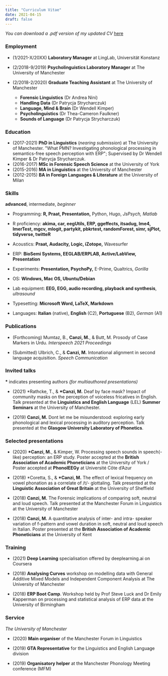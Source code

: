 ```yaml
---
title: "Curriculum Vitae"
date: 2021-04-15
draft: false
---
```


_You can download a .pdf version of my updated CV_ [here](https://www.icloud.com/iclouddrive/0IDZtLDAGm9bKNsRSwZpz2jXg#CV_New)

### Employment

* (1/2021-X/20XX) **Laboratory Manager** at LingLab, Universität Konstanz  
  
* (2/2018-9/2019) **Psycholinguistics Laboratory Manager** at The University of Manchester
  
* (2/2018-2/2020) **Graduate Teaching Assistant** at The University of Manchester
  - **Forensic Linguistics** (Dr Andrea Nini)
  - **Handling Data** (Dr Patrycja Strycharczuk)
  - **Language, Mind & Brain** (Dr Wendell Kimper)
  - **Psycholinguistics** (Dr Thea-Cameron Faulkner)
  - **Sounds of Language** (Dr Patrycja Strycharczuk)

### Education

* (2017-2021) **PhD in Linguistics** (_nearing submission_) at The University of Manchester. "What PMN? Investigating phonological processing in semantics-free speech perception with ERP"; Supervised by Dr Wendell Kimper & Dr Patrycja Strycharczuk.  
* (2016-2017) __MSc in Forensic Speech Science__ at the University of York  
* (2015-2016) __MA in Linguistics__ at the University of Manchester  
* (2012-2015) __BA in Foreign Languages & Literature__ at the University of Milan  

### Skills

__advanced__, intermediate, _beginner_

* Programming: __R, Praat, Presentation,__ Python, Hugo, _JsPsych, Matlab_  

* R proficiency: __akima, car, eegUtils, ERP, ggeffects, itsadug, lme4, lmerTest, mgcv, mlogit, partykit, pbkrtest, randomForest, simr, sjPlot, tidyverse, twitteR__  

* Acoustics: __Praat, Audacity, Logic, iZotope,__ Wavesurfer  

* ERP: __BioSemi Systems, EEGLAB/ERPLAB, Active/LabView, Presentation__  

* Experiments: __Presentation, PsychoPy,__ E-Prime, Qualtrics, _Gorilla_  

* OS: __Windows, Mac OS, Ubuntu/Debian__  

* Lab equipment: __EEG, EGG, audio recording, playback and synthesis__, _ultrasound_  

* Typesetting: __Microsoft Word, LaTeX, Markdown__  

* Languages: __Italian__ (native), __English__ (C2), __Portuguese__ (B2), _German_ (A1)  

### Publications 

* (Forthcoming) Mumtaz, B., __Canzi, M.__, & Butt, M. Prosody of Case Markers in Urdu. _Interspeech 2021 Proceedings_

* (Submitted) Ulbrich, C., & __Canzi, M.__ Intonational alignment in second language acquisition. _Speech Communication_

### Invited talks 

__*__ indicates presenting authors _(for multiauthored presentations)_

* (2021) \*Rathcke, T., & __*Canzi, M.__ Deaf by face mask? Impact of community masks on the perception of voiceless fricatives in English. Talk presented at the __Linguistics and English Language__ (LEL) __Summer Seminars__ at the University of Manchester. 

* (2019) __Canzi, M.__ Dont let me be misunderstood: exploring early phonological and lexical processing in auditory perception. Talk presented at the __Glasgow University Laboratory of Phonetics__.

### Selected presentations

* (2020) __*Canzi, M.__, & Kimper, W. Processing speech sounds in speech(-like) perception: an ERP study. Poster accepted at the __British Association of Academic Phoneticians__ at the University of York / Poster accepted at __PhonolEEGy__ at Université Côte d’Azur  

* (2018) *Coretta, S., & __*Canzi, M.__ The effect of lexical frequency on vowel phonation as a correlate of /t/- glottaling. Talk presented at the __Linguistic Association of Great Britain__ at the University of Sheffield  

* (2018) __Canzi, M.__ The Forensic implications of comparing soft, neutral and loud speech. Talk presented at the Manchester Forum in Linguistics at the University of Manchester  

* (2018) __Canzi, M.__ A quantitative analysis of inter- and intra- speaker variation of f-pattern and vowel duration in soft, neutral and loud speech in Italian. Poster presented at the __British Association of Academic Phoneticians__ at the University of Kent  

### Training 

* (2021) __Deep Learning__ specialisation offered by deeplearning.ai on Coursera 

* (2018) __Analysing Curves__ workshop on modelling data with General Additive Mixed Models and Independent Component Analysis at The University of Manchester  

* (2018) __ERP Boot Camp__. Workshop held by Prof Steve Luck and Dr Emily Kapperman on processing and statistical analysis of ERP data at the University of Birmingham

### Service

_The University of Manchester_

* (2020) __Main organiser__ of the Manchester Forum in Linguistics  

* (2019) __GTA Representative__ for the Linguistics and English Language division  

* (2019) __Organisatory helper__ at the Manchester Phonology Meeting conference (MFM)  
